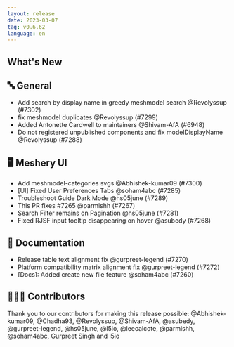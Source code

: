 ```yaml
---
layout: release
date: 2023-03-07
tag: v0.6.62
language: en
---
```


## What's New
## 🔤 General
- Add search by display name in greedy meshmodel search @Revolyssup (#7302)
- fix meshmodel duplicates  @Revolyssup (#7299)
- Added Antonette Cardwell to maintainers @Shivam-AfA (#6948)
- Do not registered unpublished components and fix modelDisplayName @Revolyssup (#7288)

## 🖥 Meshery UI

- Add meshmodel-categories svgs @Abhishek-kumar09 (#7300)
- [UI] Fixed User Preferences Tabs @soham4abc (#7285)
- Troubleshoot Guide Dark Mode @hs05june (#7289)
- This PR fixes #7265  @parmishh (#7267)
- Search Filter remains on Pagination @hs05june (#7281)
- Fixed RJSF input tooltip disappearing on hover @asubedy (#7268)

## 📖 Documentation

- Release table text alignment fix @gurpreet-legend (#7270)
- Platform compatibility matrix alignment fix @gurpreet-legend (#7272)
- \[Docs\]: Added create new file feature @soham4abc (#7260)

## 👨🏽‍💻 Contributors

Thank you to our contributors for making this release possible:
@Abhishek-kumar09, @Chadha93, @Revolyssup, @Shivam-AfA, @asubedy, @gurpreet-legend, @hs05june, @l5io, @leecalcote, @parmishh, @soham4abc, Gurpreet Singh and l5io
